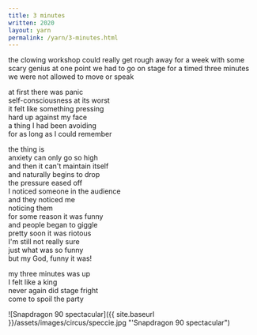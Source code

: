 ```yaml
---
title: 3 minutes 
written: 2020
layout: yarn
permalink: /yarn/3-minutes.html
---
```


<div class="poem">
the clowing workshop  
could really get rough  
away for a week  
with some scary genius  
at one point  
we had to go on stage  
for a timed three minutes  
we were not allowed  
to move or speak


at first there was panic  
self-consciousness at its worst  
it felt like something pressing  
hard up against my face  
a thing I had been avoiding  
for as long as I could remember  


the thing is  
anxiety can only go so high  
and then it can't maintain itself  
and naturally begins to drop  
the pressure eased off  
I noticed someone in the audience  
and they noticed me  
noticing them  
for some reason it was funny  
and people began to giggle  
pretty soon it was riotous  
I'm still not really sure  
just what was so funny  
but my God, funny it was!  


my three minutes was up  
I felt like a king  
never again did stage fright  
come to spoil the party
</div>

![Snapdragon 90 spectacular]({{ site.baseurl }}/assets/images/circus/speccie.jpg "'Snapdragon 90 spectacular") 
